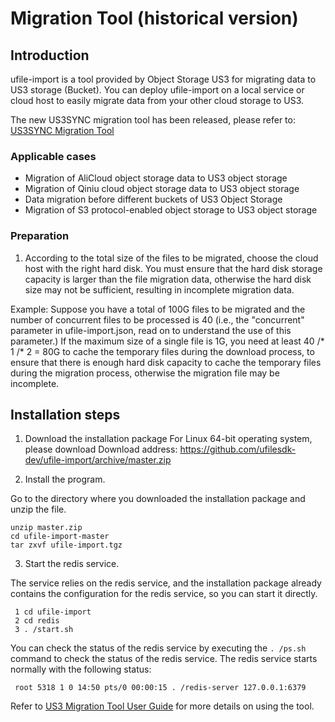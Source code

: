 

# Migration Tool (historical version)

## Introduction
ufile-import is a tool provided by Object Storage US3 for migrating data to US3 storage (Bucket). You can deploy ufile-import on a local service or cloud host to easily migrate data from your other cloud storage to US3.

The new US3SYNC migration tool has been released, please refer to: [US3SYNC Migration Tool](ufile/tools/us3sync/us3sync)

### Applicable cases

* Migration of AliCloud object storage data to US3 object storage
* Migration of Qiniu cloud object storage data to US3 object storage
* Data migration before different buckets of US3 Object Storage
* Migration of S3 protocol-enabled object storage to US3 object storage

### Preparation
1. According to the total size of the files to be migrated, choose the cloud host with the right hard disk. You must ensure that the hard disk storage capacity is larger than the file migration data, otherwise the hard disk size may not be sufficient, resulting in incomplete migration data.

Example: Suppose you have a total of 100G files to be migrated and the number of concurrent files to be processed is 40 (i.e., the "concurrent" parameter in ufile-import.json, read on to understand the use of this parameter.) If the maximum size of a single file is 1G, you need at least 40 /* 1 /* 2 = 80G to cache the temporary files during the download process, to ensure that there is enough hard disk capacity to cache the temporary files during the migration process, otherwise the migration file may be incomplete.

## Installation steps

1. Download the installation package
For Linux 64-bit operating system, please download
Download address: https://github.com/ufilesdk-dev/ufile-import/archive/master.zip

2. Install the program.

Go to the directory where you downloaded the installation package and unzip the file.

    unzip master.zip
    cd ufile-import-master
    tar zxvf ufile-import.tgz

3. Start the redis service.

The service relies on the redis service, and the installation package already contains the configuration for the redis service, so you can start it directly.

     1 cd ufile-import
     2 cd redis
     3 . /start.sh

You can check the status of the redis service by executing the `. /ps.sh` command to check the status of the redis service. The redis service starts normally with the following status:

     root 5318 1 0 14:50 pts/0 00:00:15 . /redis-server 127.0.0.1:6379

Refer to [US3 Migration Tool User Guide](https://github.com/ufilesdk-dev/ufile-import) for more details on using the tool.
